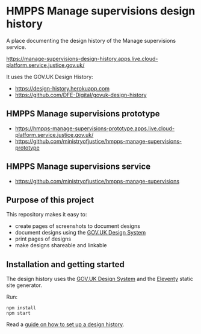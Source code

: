 # HMPPS Manage supervisions design history

A place documenting the design history of the Manage supervisions service.

<https://manage-supervisions-design-history.apps.live.cloud-platform.service.justice.gov.uk/>

It uses the GOV.UK Design History:

- <https://design-history.herokuapp.com>
- <https://github.com/DFE-Digital/govuk-design-history>

## HMPPS Manage supervisions prototype

- <https://hmpps-manage-supervisions-prototype.apps.live.cloud-platform.service.justice.gov.uk/>
- <https://github.com/ministryofjustice/hmpps-manage-supervisions-prototype>

## HMPPS Manage supervisions service

- <https://github.com/ministryofjustice/hmpps-manage-supervisions>

## Purpose of this project

This repository makes it easy to:

* create pages of screenshots to document designs
* document designs using the [GOV.UK Design System](https://design-system.service.gov.uk/)
* print pages of designs
* make designs shareable and linkable

## Installation and getting started

The design history uses the [GOV.UK Design System](https://design-system.service.gov.uk) and the [Eleventy](https://www.11ty.dev) static site generator.

Run:

```
npm install
npm start
```

Read a [guide on how to set up a design history](https://design-history.herokuapp.com/set-up-a-design-history/).
